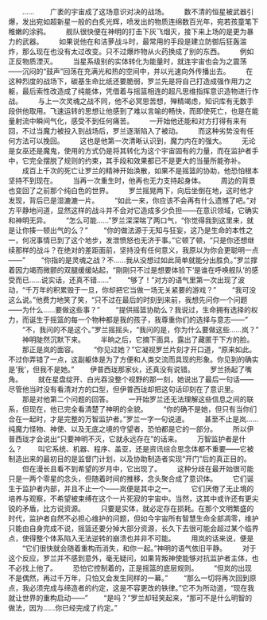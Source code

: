 　　……
　　广袤的宇宙成了这场意识对决的战场。
　　数不清的恒星被武器引爆，发出宛如超新星一般的白炙光辉，喷发出的物质连绵数百光年，宛若孩童笔下稚嫩的涂鸦。
　　舰队很快便在神明的打击下灰飞烟灭，接下来上场的是更为暴力的武器。
　　如果说他在和洁萝战斗时，最常用的手段是建立防御后狂轰滥炸，那么现在也没有太过改变。只不过爆炸物从火药换成了别的东西。
　　例如正反物质湮灭。
　　当星系级别的实体转化为能量时，就连宇宙也会为之震荡——沉闷的“鼓声”回荡在充满光和热的空间中，并以光速向外传播出去。
　　在这种烈度的战场下，碳基生命比纸还要脆弱，罗兰先是将自己打造成强作用力之躯，最后索性改造成了纯能体，凭借着与摇篮相连的超凡思维指挥意识造物进行作战。
　　与上一次灵魂之战不同，他不必冥思苦想，殚精竭虑，知识库有无数手段供他取用。飞速运转的思想让他感到了难以言喻的畅快，而即使死亡，也是在能量射流中瞬间气化，感受不到任何痛苦。
　　一开始他还能和对方打得有来有回，不过当魔力被投入到战场后，罗兰逐渐陷入了被动。
　　而这种劣势没有任何方法可以挽回。
　　这也是他第一次清晰认识到，魔力内在的强大。
　　无论是女巫还是魔鬼，使用的方式仍是将其转化为这个宇宙固有的力量，而在监护者手中，它完全摆脱了规则的约束，其手段和效果都已不是更大的当量所能弥补。
　　成百上千次的死亡让罗兰的精神开始涣散，如果不是摇篮的协助，他恐怕根本坚持不到现在。
　　当再一次重生时，他再也无力支持起身体。
　　周边的背景也变回了之前那个纯白色的世界。
　　罗兰摇晃两下，向后坐倒在地，这时他才发现，背后已是湿漉漉一片。
　　“如此一来，你应该不会再有什么遗憾了吧。”对方平静地问道，显然这样的战斗并不会对它造成多少负担——在意识领域，它确实和神明无异。
　　“怎么可能……”罗兰深深喘了两口气，“你觉得我到这里来，就是让你揍一顿出气的么？”
　　“你的做法源于无知与狂妄，这乃是生命的本性之一，何况事情已到了这个地步，发泄愤怒也无济于事。”它顿了顿，“只是你还想继续那样的战斗？在绝对的差距面前，坚持没有任何意义，我原以为你会更聪明一点——”
　　“你指的是灵魂之战？不……我从没想过如此简单就能分出胜负。”罗兰撑着因力竭而微颤的双腿缓缓站起，“刚刚只不过是想要体验下‘是谁在呼唤舰队’的感受而已……说实话，还真不错……”
　　“够了！”对方的语气里第一次出现了波动，“千万年的积累毁于一旦，你却把它当做一场无关紧要的游戏？”
　　“我可没这么说。”他费力地笑了笑，“只不过在最后的时刻到来前，我想先问你一个问题——为什么……要做这些事？”
　　“提供摇篮协助么？我说过，生命拥有选择的权力，而诞生于摇篮的每一个物种都是我的孩子，我尊重你们的选择与意志——”
　　“不，我问的不是这个。”罗兰摇摇头，“我问的是，你为什么要做这些……岚？”
　　神明陡然沉默下来。
　　半晌之后，它摘下面具，露出了藏匿于下方的脸。
　　那正是岚的面容。
　　“你见过她？”它凝视罗兰片刻才开口道，“原来如此。不过你弄错了一点，这副躯体是为了方便和人类交流而具现的形象。你见到的确实是‘我’，但我不是她。”
　　伊普西珑那家伙，还真没有说错。
　　罗兰扬起了嘴角。
　　就在星盘绽开、白光吞没整个视野的那一刻，她说出了最后一句话——尽管他当时没有看清对方的口型，但伊普西珑却把这句话印刻在了意识里。
　　那是对他第二个问题的回答。
　　一开始罗兰还无法理解这些信息之间的联系，但现在，他已完全看清楚了神明的全貌。
　　“你的确不是她，但只有当你们合在一起时，才是完整的万智监护者。”罗兰一字一句说道。
　　甚至不止是岚……纯魔力怪物、神使、以及无底之境的守望者，恐怕都是它的一部分。
　　所以伊普西珑才会说出“只要神明不灭，它就永远存在”的话来。
　　万智监护者是什么？
　　叫它系统、机器、程序、盖亚，还是资讯综合思念体都不重要——它被制造出来的最初目的是监督门计划，以及协助制造者实现“开门”后的真正目的。
　　但在漫长且看不到希望的岁月中，它出现了。
　　这种分歧在最开始很可能只是一两个零星的念头，但随着时间的推移，念头聚合成了意识体。
　　它们诞生于监护者内部，并且不止一个——岚便是其中之一。
　　它们厌倦了无止境的培养与观察，不希望被束缚在这个一片死寂的宇宙中。当然，这其中或许还有更尖锐的矛盾，比方说资源。
　　只要是实体，就必定存在损耗。在那个文明繁盛的时代，监护者自然不必担心维护的问题，但如今宇宙所有智慧生命全部凋零，维护只能由自身完成不说，摇篮还要分掉大部分资源，长久下去很可能会超过某个临界点，使得整个体系陷入无法逆转的崩溃也并非不可能。
　　用岚的话来说，便是
　　“它们很快就会随着重构而消失，和你一起。”神明的语气依旧平静。
　　对于这个反应，罗兰并不感到意外，毫无疑问，如果背叛神使能够对抗监护者主体，也不必找上他了。
　　恐怕它控制着的，正是摇篮的底层规则。
　　“但岚的出现不是偶然，再过千万年，只怕又会发生同样的一幕。”
　　“那么一切将再次回到原点，我必须完成与缔造者的约定，这是不容更改的铁律。”它不为所动道，“现在我就让世界的重构启动——”
　　“是吗？”罗兰却轻笑起来，“那可不是什么明智的做法，因为……你已经完成了约定。”
